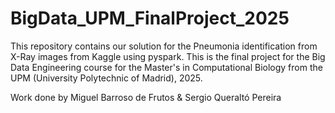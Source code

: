 # BigData_UPM_FinalProject_2025
This repository contains our solution for the Pneumonia identification from X-Ray images from Kaggle using pyspark. This is the final project for the Big Data Engineering course for the Master's in Computational Biology from the UPM (University Polytechnic of Madrid), 2025.

Work done by Miguel Barroso de Frutos &amp; Sergio Queraltó Pereira

